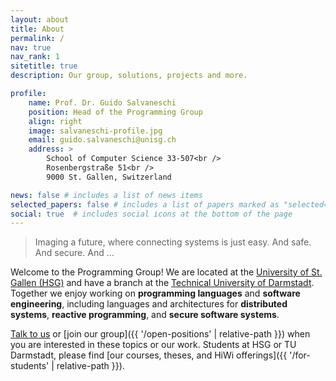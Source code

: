 ```yaml
---
layout: about
title: About
permalink: /
nav: true
nav_rank: 1
sitetitle: true
description: Our group, solutions, projects and more.

profile:
    name: Prof. Dr. Guido Salvaneschi
    position: Head of the Programming Group
    align: right
    image: salvaneschi-profile.jpg
    email: guido.salvaneschi@unisg.ch
    address: >
        School of Computer Science 33-507<br />
        Rosenbergstraße 51<br />
        9000 St. Gallen, Switzerland

news: false # includes a list of news items
selected_papers: false # includes a list of papers marked as "selected={true}"
social: true  # includes social icons at the bottom of the page
---
```


> <i class="fas fa-quote-left"></i>
> Imaging a future,
> where connecting systems is just easy. And safe. And secure. And …
> <i class="fas fa-quote-right"></i>

Welcome to the Programming Group!
We are located at the [University of St. Gallen (HSG)](https://www.unisg.ch/)
and have a branch at the [Technical University of Darmstadt](https://www.tu-darmstadt.de/). 
Together we enjoy working on **programming languages**
and **software engineering**, including languages and architectures for
**distributed systems**, **reactive programming**, and **secure software systems**.

[Talk to us](mailto:guido.salvaneschi@unisg.ch) or
[join our group]({{ '/open-positions' | relative-path }})
when you are interested in these topics or our work.
Students at HSG or TU Darmstadt,
please find [our courses, theses, and HiWi offerings]({{ '/for-students' | relative-path }}).

